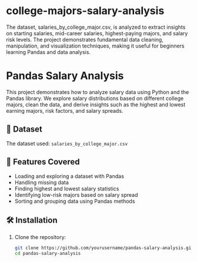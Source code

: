# college-majors-salary-analysis
The dataset, salaries_by_college_major.csv, is analyzed to extract insights on starting salaries, mid-career salaries, highest-paying majors, and salary risk levels. The project demonstrates fundamental data cleaning, manipulation, and visualization techniques, making it useful for beginners learning Pandas and data analysis.



# Pandas Salary Analysis

This project demonstrates how to analyze salary data using Python and the Pandas library. We explore salary distributions based on different college majors, clean the data, and derive insights such as the highest and lowest earning majors, risk factors, and salary spreads.

## 📂 Dataset
The dataset used: `salaries_by_college_major.csv`  

## 📌 Features Covered
- Loading and exploring a dataset with Pandas
- Handling missing data
- Finding highest and lowest salary statistics
- Identifying low-risk majors based on salary spread
- Sorting and grouping data using Pandas methods

## 🛠️ Installation

1. Clone the repository:

   ```bash
   git clone https://github.com/yourusername/pandas-salary-analysis.git
   cd pandas-salary-analysis

